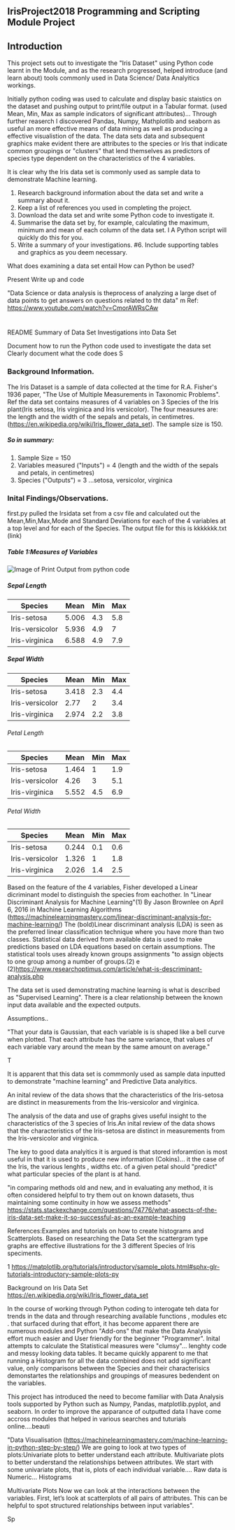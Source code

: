 ## IrisProject2018 Programming and Scripting Module Project

## Introduction
This project sets out to investigate the "Iris Dataset" using Python code learnt in the Module, and as the research progressed, helped introduce (and learn about) tools commonly used in Data Science/ Data Analyitics workings.

Initially python coding was used to calculate and display basic staistics on the dataset and pushing output to print/file output in a Tabular format. (used Mean, Min, Max as sample indicators of significant attributes)...
Through further reaserch I discovered Pandas, Numpy, Mathplotlib and seaborn as useful an more effective means of data mining as well as producing a effective visualistion of the data.
The data sets data and subsequent graphics make evident there are attributes to the species or Iris that indicate common groupings or "clusters" that lend themselves as predictors of species type dependent on the characteristics of the 4 variables.

It is clear why the Iris data set is commonly used as sample data to demonstrate Machine learning.

1. Research background information about the data set and write a summary about it.
2. Keep a list of references you used in completing the project.
3. Download the data set and write some Python code to investigate it.
4. Summarise the data set by, for example, calculating the maximum, minimum and mean of each column of the data set.
l  A Python script will quickly do this for you.
5. Write a summary of your investigations. 
#6. Include supporting tables and graphics as you deem necessary.

What does examining a data set entail
How can Python be used?

Present Write up and code

"Data Science or data analysis is theprocess of analyzing a large dset of data points to get answers on questions related to tht data"
m
Ref: https://www.youtube.com/watch?v=CmorAWRsCAw
#

README
Summary of Data Set
Investigations into Data Set

Document how to run the Python code used to investigate the data set
Clearly document what the code does
S


### Background Information.
The Iris Dataset is a sample of data collected at the time for  R.A. Fisher's 1936 paper, "The Use of Multiple Measurements in Taxonomic Problems". Ref the data set contains measures of 4 variables on 3 Species of the Iris plant(Iris setosa, Iris virginica and Iris versicolor). The four measures are: the length and the width of the sepals and petals, in centimetres. (https://en.wikipedia.org/wiki/Iris_flower_data_set). The sample size is 150.

##### So in summary:
1. Sample Size = 150
2. Variables measured ("Inputs") = 4 (length and the width of the sepals and petals, in centimetres)
3. Species ("Outputs") = 3 ...setosa, versicolor, virginica

### Inital Findings/Observations.
first.py  pulled the Irsidata set from a csv file and calculated out the Mean,Min,Max,Mode and Standard Deviations for each of the 4 variables at a top level and for each of the Species. The output file for this is kkkkkkk.txt (link)

##### Table 1:Measures of Variables
![Image of Print Output from python code](SimpleMeasuresr4_Output.PNG)

##### Sepal Length
Species|Mean|Min|Max|
---|---|---|---|
Iris-setosa|	5.006|	4.3	|5.8|
Iris-versicolor|	5.936|	4.9|	7|
Iris-virginica|	6.588|	4.9	|7.9|
##### Sepal Width
Species|Mean|Min|Max|
---|---|---|---|
Iris-setosa|	3.418|	2.3|	4.4
Iris-versicolor|	2.77|	2	|3.4
Iris-virginica	|2.974|	2.2|	3.8

###### Petal Length
Species|Mean|Min|Max|
---|---|---|---|
Iris-setosa|	1.464|	1	|1.9
Iris-versicolor|	4.26	|3	|5.1
Iris-virginica	|5.552|	4.5|	6.9

###### Petal Width
Species|Mean|Min|Max|
---|---|---|---|
Iris-setosa|	0.244|	0.1|	0.6
Iris-versicolor|	1.326|	1	|1.8
Iris-virginica|	2.026	|1.4|	2.5



Based on the feature of the 4 variables, Fisher developed a Linear dicriminant model to distinguish the species from eachother.
In "Linear Discriminant Analysis for Machine Learning"(1) By Jason Brownlee on April 6, 2016 in Machine Learning Algorithms (https://machinelearningmastery.com/linear-discriminant-analysis-for-machine-learning/) The (bold)Linear discriminant analysis (LDA) is seen as the preferred linear classification technique where you have more than two classes. Statistical data derived from available data is used to make predictions based on LDA equations based on certain assumptions. The statistical tools uses already known groups assignments "to assign objects to one group among a number of groups.(2)
e
(2)https://www.researchoptimus.com/article/what-is-descriminant-analysis.php

The data set is used demonstrating machine learning is what is described as "Supervised Learning". There is a clear relationship between the known input data available and the expected outputs.

Assumptions..

"That your data is Gaussian, that each variable is is shaped like a bell curve when plotted.
That each attribute has the same variance, that values of each variable vary around the mean by the same amount on average."

T



It is apparent that this data set is commmonly used as sample data inputted to demonstrate "machine learning" and Predictive Data analyitics.

An inital review of the data shows that the characteristics of the Iris-setosa are distinct in measurements from the Iris-versicolor and virginica.


The analysis of the data and use of graphs gives useful insight to the characteristics of the 3 species of Iris.An inital review of the data shows that the characteristics of the Iris-setosa are distinct in measurements from the Iris-versicolor and virginica.

The key to good data analyitics it is argued is that stored inforamtion is most useful in that it is used to produce new information (Cokins)... it the case of the Iris, the various lenghts , widths etc. of a given petal should "predict" what particular species of the plant is at hand.

"in comparing methods old and new, and in evaluating any method, it is often considered helpful to try them out on known datasets, thus maintaining some continuity in how we assess methods"
https://stats.stackexchange.com/questions/74776/what-aspects-of-the-iris-data-set-make-it-so-successful-as-an-example-teaching

References:Examples and tutorials on how to create histograms and Scatterplots. Based on researching the Data Set the scattergram type graphs are effective illustrations for the 3 different Species of Iris speciments.


1 https://matplotlib.org/tutorials/introductory/sample_plots.html#sphx-glr-tutorials-introductory-sample-plots-py

Background on Iris Data Set
https://en.wikipedia.org/wiki/Iris_flower_data_set

In the course of working through Python coding to interogate teh data for trends in the data and through researching available functions , modules etc . that surfaced during that effort, it has become apparent there are numerous modules and Python "Add-ons" that make the Data Analysis effort much easier and User friendly for the beginner "Programmer". Inital attempts to calculate the Statistical measures were "clumsy"... lenghty code and messy looking data tables.
It became quickly apparent to me that running a Histogram for all the data combined does not add significant value, only comparisons between the Species and their characterisics demonstartes the relationships and groupings of measures bedendent on the variables.




This project has introduced the need to become familiar with Data Analysis tools supported by Python such as Numpy, Pandas,
matplotlib.pyplot, and seaborn. In order to improve the apparance of outputted data I have come accross modules that helped in various searches and tuturials online....beauti

"Data Visualisation (https://machinelearningmastery.com/machine-learning-in-python-step-by-step/)
We are going to look at two types of plots:Univariate plots to better understand each attribute.
Multivariate plots to better understand the relationships between attributes.
We start with some univariate plots, that is, plots of each individual variable.... Raw data is Numeric... Histograms
 
 Multivariate Plots
Now we can look at the interactions between the variables.
First, let’s look at scatterplots of all pairs of attributes. This can be helpful to spot structured relationships between input variables".
   
   
   
   
  Sp 
   
